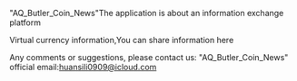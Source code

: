 "AQ_Butler_Coin_News"The application is about an information exchange platform

Virtual currency information,You can share information here

Any comments or suggestions, please contact us: "AQ_Butler_Coin_News" official email:huansili0909@icloud.com
